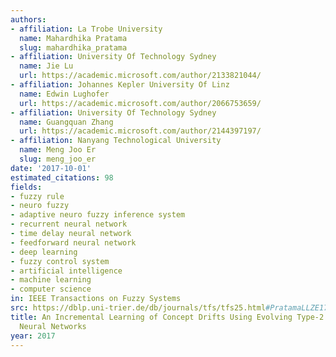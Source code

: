 ```yaml
---
authors:
- affiliation: La Trobe University
  name: Mahardhika Pratama
  slug: mahardhika_pratama
- affiliation: University Of Technology Sydney
  name: Jie Lu
  url: https://academic.microsoft.com/author/2133821044/
- affiliation: Johannes Kepler University Of Linz
  name: Edwin Lughofer
  url: https://academic.microsoft.com/author/2066753659/
- affiliation: University Of Technology Sydney
  name: Guangquan Zhang
  url: https://academic.microsoft.com/author/2144397197/
- affiliation: Nanyang Technological University
  name: Meng Joo Er
  slug: meng_joo_er
date: '2017-10-01'
estimated_citations: 98
fields:
- fuzzy rule
- neuro fuzzy
- adaptive neuro fuzzy inference system
- recurrent neural network
- time delay neural network
- feedforward neural network
- deep learning
- fuzzy control system
- artificial intelligence
- machine learning
- computer science
in: IEEE Transactions on Fuzzy Systems
src: https://dblp.uni-trier.de/db/journals/tfs/tfs25.html#PratamaLLZE17
title: An Incremental Learning of Concept Drifts Using Evolving Type-2 Recurrent Fuzzy
  Neural Networks
year: 2017
---
```

